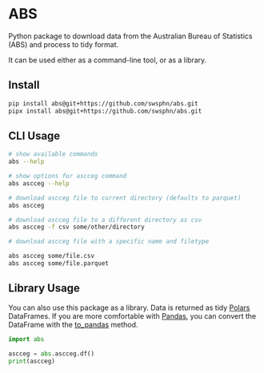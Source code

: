 # ABS

Python package to download data from the Australian Bureau of Statistics
(ABS) and process to tidy format.

It can be used either as a command-line tool, or as a library.

## Install

``` sh
pip install abs@git+https://github.com/swsphn/abs.git
pipx install abs@git+https://github.com/swsphn/abs.git
```

## CLI Usage

``` sh
# show available commands
abs --help

# show options for ascceg command
abs ascceg --help

# download ascceg file to current directory (defaults to parquet)
abs ascceg

# download ascceg file to a different directory as csv
abs ascceg -f csv some/other/directory

# download ascceg file with a specific name and filetype

abs ascceg some/file.csv
abs ascceg some/file.parquet
```

## Library Usage

You can also use this package as a library. Data is returned as tidy
[Polars][] DataFrames. If you are more comfortable with [Pandas][],
you can convert the DataFrame with the [to_pandas][] method.

``` python
import abs

ascceg = abs.ascceg.df()
print(ascceg)
```

[Polars]: https://pola.rs/
[Pandas]: https://pandas.pydata.org/
[to_pandas]: https://docs.pola.rs/api/python/stable/reference/dataframe/api/polars.DataFrame.to_pandas.html
